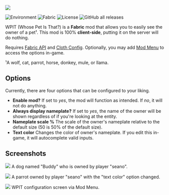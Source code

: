 ![](https://i.imgur.com/h20V6ci.png)

![Environment](https://img.shields.io/badge/environment-client-1976d2) ![Fabric](https://img.shields.io/badge/mod%20loader-fabric-d64541) ![License](https://img.shields.io/github/license/seaneoo/wpit) ![GitHub all releases](https://img.shields.io/github/downloads/seaneoo/wpit/total)

WPIT (Whose Pet Is That?) is a **Fabric** mod that allows you to easily see the owner of a pet¹. This mod is 100% **client-side**, putting it on the server will do nothing.

Requires [Fabric API](https://www.curseforge.com/minecraft/mc-mods/fabric-api)
and [Cloth Config](https://www.curseforge.com/minecraft/mc-mods/cloth-config). Optionally, you may
add [Mod Menu](https://www.curseforge.com/minecraft/mc-mods/modmenu) to access the options in-game.

¹A wolf, cat, parrot, horse, donkey, mule, or llama.

## Options

Currently, there are four options that can be configured to your liking.

- **Enable mod?** If set to _yes_, the mod will function as intended. If _no_, it will not do anything.
- **Always display nameplate?** If set to _yes_, the name of the owner will be shown regardless of if you're looking at
  the entity.
- **Nameplate scale %** The scale of the owner's nameplate relative to the default size (50 is 50% of the default size).
- **Text color** Changes the color of owner's nameplate. If you edit this in-game, it will autocomplete valid inputs.

## Screenshots

![](https://i.imgur.com/c3zBrm8.png)
A dog named "Buddy" who is owned by player "seano".

![](https://i.imgur.com/S7IBZfR.png)
A parrot owned by player "seano" with the "text color" option changed.

![](https://i.imgur.com/VoFRq1K.png)
WPIT configuration screen via Mod Menu.
